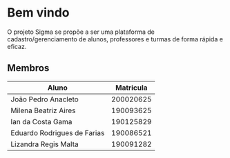 # Bem vindo

O projeto Sigma se propõe a ser uma plataforma de cadastro/gerenciamento de alunos, professores e turmas de forma rápida e eficaz.

## Membros

| Aluno                       | Matricula |
| --------------------------- | --------- |
| João Pedro Anacleto         | 200020625 |
| Milena Beatriz Aires        | 190093625 |
| Ian da Costa Gama           | 190125829 |
| Eduardo Rodrigues de Farias | 190086521 |
| Lizandra Regis Malta        | 190091282 |
